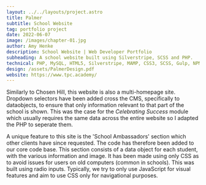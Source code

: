 ```yaml
---
layout: ../../layouts/project.astro
title: Palmer
subtitle: School Website
tag: portfolio project
date: 2022-06-07
image: /images/chapter-01.jpg
author: Amy Henke
description: School Website | Web Developer Portfolio
subheading: A school website built using Silverstripe, SCSS and PHP.
technical: PHP, MySQL, HTML5, Silverstripe, MAMP, CSS3, SCSS, Gulp, NPM, Javascript, JQuery, Plesk, Adobe Illustrator, InDesign, Photoshop
design: /assets/PalmerDesign.pdf
website: https://www.tpc.academy/
---
```


Similarly to Chosen Hill, this website is also a multi-homepage site. Dropdown selectors have been added cross the CMS, specifically to dataobjects, to ensure that only information relevant to that part of the school is shown. This was the case for the _Celebrating Success_ module which usually requires the same data across the entire website so I adapted the PHP to seperate them.

A unique feature to this site is the 'School Ambassadors' section which other clients have since requested. The code has therefore been added to our core code base. This section consists of a data object for each student, with the various information and image. It has been made using only CSS as to avoid issues for users on old computers (common in schools). This was built using radio inputs. Typically, we try to only use JavaScript for visual features and aim to use CSS only for navigational purposes.
